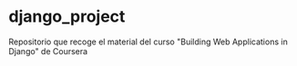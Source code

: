 # django_project
Repositorio que recoge el material del curso "Building Web Applications in Django" de Coursera
